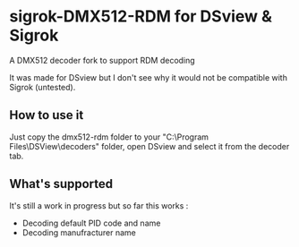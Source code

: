 # sigrok-DMX512-RDM for DSview & Sigrok
A DMX512 decoder fork to support RDM decoding

It was made for DSview but I don't see why it would not be compatible with Sigrok (untested).

## How to use it

Just copy the dmx512-rdm folder to your "C:\Program Files\DSView\decoders\" folder, open DSview and select it from the decoder tab.


## What's supported

It's still a work in progress but so far this works :

- Decoding default PID code and name
- Decoding manufracturer name

